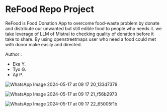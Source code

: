 # ReFood Repo Project

ReFood is Food Donation App to overcome food-waste problem by donate and distribute our unwanted but still edible food to people who needs it.
we take leverage of LLM of Mistral to checking quality of donation before it take to share. By using openstreetmaps user who need a food could met with donor make easily and directed.

Author : 
- Eka Y.
- Tyo G.
- Aji P.

![WhatsApp Image 2024-05-17 at 09 17 20_133d7379](https://github.com/neorock07/wareg_app/assets/99853004/41d9df4a-58c2-4432-af1c-093e34d37121)


![WhatsApp Image 2024-05-17 at 09 17 21_f56b2973](https://github.com/neorock07/wareg_app/assets/99853004/b82d1f27-8360-43ef-a580-a81a6be5a43b)


![WhatsApp Image 2024-05-17 at 09 17 22_65005f1b](https://github.com/neorock07/wareg_app/assets/99853004/1e65bff6-1ece-4287-8890-a910d95bce38)
